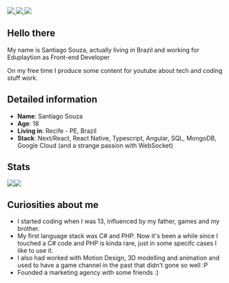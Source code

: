 <div>
    <a target='_blank' href="https://instagram.com/euosantiago">
        <img src="https://img.shields.io/badge/Instagram-E4405F?style=for-the-badge&logo=instagram&logoColor=white">
    </a>
   <a target='_blank' href="https://twitter.com/elpatino_">
        <img src="https://img.shields.io/badge/Twitter-1DA1F2?style=for-the-badge&logo=twitter&logoColor=white">
    </a>
    <a target='_blank' href="https://www.linkedin.com/in/santiago-souza-49778b1b2/">
        <img src="https://img.shields.io/badge/LinkedIn-0077B5?style=for-the-badge&logo=linkedin&logoColor=white">
    </a>
</div>

## Hello there

My name is Santiago Souza, actually living in Brazil and working for Eduplaytion as Front-end Developer

On my free time I produce some content for youtube about tech and coding stuff work.

## Detailed information

* **Name**: Santiago Souza
* **Age**: 18
* **Living in**: Recife - PE, Brazil
* **Stack**: Next/React, React Native, Typescript, Angular, SQL, MongoDB, Google Cloud (and a strange passion with WebSocket)

## Stats

  <div style="display: flex; flex-direction: row;">
    <img src="https://github-readme-stats.vercel.app/api?username=makis-san&show_icons=true&theme=tokyonight"/>
    <img src="https://github-readme-stats.vercel.app/api/top-langs/?username=makis-san&layout=compact&theme=tokyonight"/>
  </div>

## Curiosities about me

* I started coding when I was 13, influenced by my father, games and my brother.
* My first language stack was C# and PHP. Now it's been a while since I touched a C# code and PHP is kinda rare, just in some specifc cases I like to use it.
* I also had worked with Motion Design, 3D modelling and animation and used to have a game channel in the past that didn't gone so well :P
* Founded a marketing agency with some friends :)
